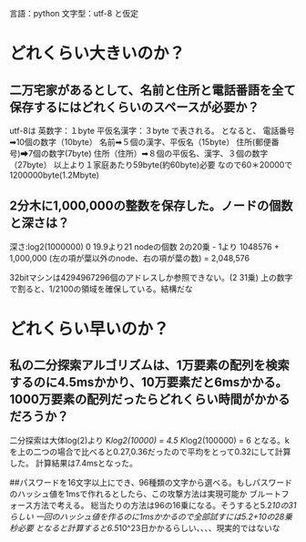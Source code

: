 言語：python
文字型：utf-8
と仮定
# どれくらい大きいのか？
## 二万宅家があるとして、名前と住所と電話番語を全て保存するにはどれくらいのスペースが必要か？
utf-8は
英数字：１byte
平仮名漢字：３byte
で表される。
となると、
電話番号➡︎10個の数字（10byte）
名前➡︎５個の漢字、平仮名（15byte）
住所(郵便番号)➡7個の数字(7byte)
住所（住所）➡︎８個の平仮名、漢字、３個の数字（27byte）
以上より１家庭あたり59byte(約60byte)必要
なので︎60＊20000で1200000byte(1.2Mbyte)
## 2分木に1,000,000の整数を保存した。ノードの個数と深さは？
深さ:log2(1000000) 0 19.9より21
nodeの個数 2の20乗 - 1より
1048576 + 1,000,000 (左の項が葉以外のnode、右の項が葉の数)
= 2,048,576

32bitマシンは4294967296個のアドレスしか参照できない。(2 31乗)
上の数字で割ると、1/2100の領域を確保している。結構だな
# どれくらい早いのか？
## 私の二分探索アルゴリズムは、1万要素の配列を検索するのに4.5msかかり、10万要素だと6msかかる。1000万要素の配列だったらどれくらい時間がかかるだろうか？

二分探索は大体log(2)より
K*log2(10000) = 4.5
K*log2(100000) = 6
となる。kを上の二つの場合で比べると0.27,0.36だったので平均をとって0.32にして計算した。
計算結果は7.4msとなった。

##パスワードを16文字以上にでき、96種類の文字から選べる。もしパスワードのハッシュ値を1msで作れるとしたら、この攻撃方法は実現可能か
ブルートフォース方法で考える。
総当たりの方法は96の16乗になる。そうすると5.2*10の31らしい
一回のハッシュ値を作るのに1msかかるので全部試すには5.2+10の28乗秒必要
となると計算すると6.5*10^23日かかるらしい、、、、現実的ではないな
